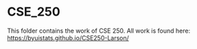 # CSE_250

This folder contains the work of CSE 250. All work is found here: https://byuistats.github.io/CSE250-Larson/
